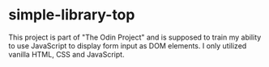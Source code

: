 # simple-library-top

This project is part of "The Odin Project" and is supposed to train my ability to use JavaScript to display form input as DOM elements. I only utilized vanilla HTML, CSS and JavaScript.
